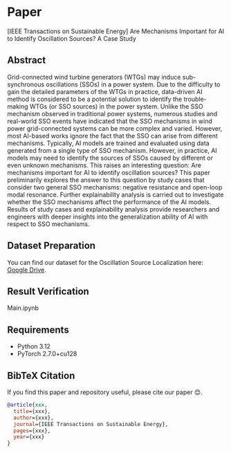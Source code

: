 # Paper
[IEEE Transactions on Sustainable Energy] Are Mechanisms Important for AI to Identify Oscillation Sources? A Case Study

## Abstract

Grid-connected wind turbine generators (WTGs) may induce sub-synchronous oscillations (SSOs) in a power system. Due to the difficulty to gain the detailed parameters of the WTGs in practice, data-driven AI method is considered to be a potential solution to identify the trouble-making WTGs (or SSO sources) in the power system. Unlike the SSO mechanism observed in traditional power systems, numerous studies and real-world SSO events have indicated that the SSO mechanisms in wind power grid-connected systems can be more complex and varied. However, most AI-based works ignore the fact that the SSO can arise from different mechanisms. Typically, AI models are trained and evaluated using data generated from a single type of SSO mechanism. However, in practice, AI models may need to identify the sources of SSOs caused by different or even unknown mechanisms. This raises an interesting question: Are mechanisms important for AI to identify oscillation sources? This paper preliminarily explores the answer to this question by study cases that consider two general SSO mechanisms: negative resistance and open-loop modal resonance. Further explainability analysis is carried out to investigate whether the SSO mechanisms affect the performance of the AI models. Results of study cases and explainability analysis provide researchers and engineers with deeper insights into the generalization ability of AI with respect to SSO mechanisms.

## Dataset Preparation
You can find our dataset for the Oscillation Source Localization here: [Google Drive](https://drive.google.com/drive/folders/1dGAl3Rb6wefdHkaHc-fYMajqBMuItwuE?usp=sharing).

## Result Verification
Main.ipynb

## Requirements

* Python 3.12
* PyTorch 2.7.0+cu128

## BibTeX Citation
If you find this paper and repository useful, please cite our paper 😊.
```bibtex
@article{xxx,
  title={xxx},
  author={xxx},
  journal={IEEE Transactions on Sustainable Energy},
  pages={xxx},
  year={xxx}
}
```

